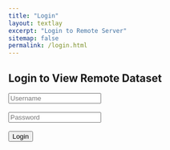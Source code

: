 ```yaml
---
title: "Login"
layout: textlay
excerpt: "Login to Remote Server"
sitemap: false
permalink: /login.html
---
```


<!-- HTML Starts Here -->
<h2>Login to View Remote Dataset</h2>
<input type="text" id="username" placeholder="Username"><br><br>
<input type="password" id="password" placeholder="Password"><br><br>
<button onclick="login()">Login</button>

<div id="result"></div>

<script>
  async function login() {
      const username = document.getElementById('username').value;
      const password = document.getElementById('password').value;

      try {
          const res = await fetch('http://128.113.177.122:8000/login', {  
              method: 'POST',
              headers: { 'Content-Type': 'application/json' },
              body: JSON.stringify({ username, password })
          });

          const data = await res.json();
          console.log("Response from server:", data);  // Debug output

          if (data.status === 'success') {
              console.log("Login success! Redirecting...");
              localStorage.setItem('folders', JSON.stringify(data.folders));
              window.location.href = "https://wang-axis.github.io/dashboard.html";  // Redirect after login
          } else {
              console.log("Login failed:", data.error);
              document.getElementById('result').innerHTML = `<p style="color:red;">Login failed: ${data.error}</p>`;
          }
      } catch (err) {
          console.error("Fetch error:", err);
          document.getElementById('result').innerHTML = `<p style="color:red;">Server not reachable</p>`;
      }
  }
</script>
